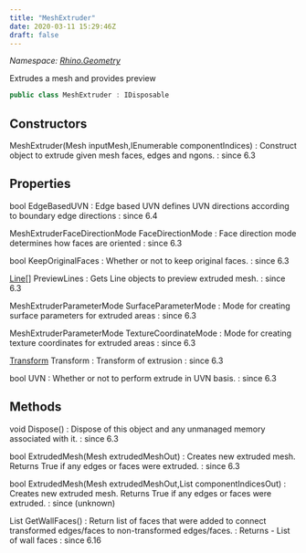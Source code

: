 ```yaml
---
title: "MeshExtruder"
date: 2020-03-11 15:29:46Z
draft: false
---
```


*Namespace: [Rhino.Geometry](../)*

Extrudes a mesh and provides preview
```cs
public class MeshExtruder : IDisposable
```
## Constructors

MeshExtruder(Mesh inputMesh,IEnumerable<ComponentIndex> componentIndices)
: Construct object to extrude given mesh faces, edges and ngons.
: since 6.3
## Properties

bool EdgeBasedUVN
: Edge based UVN defines UVN directions according to boundary edge directions
: since 6.4

MeshExtruderFaceDirectionMode FaceDirectionMode
: Face direction mode determines how faces are oriented
: since 6.3

bool KeepOriginalFaces
: Whether or not to keep original faces.
: since 6.3

[Line](/rhinocommon/rhino/geometry/line/)[] PreviewLines
: Gets Line objects to preview extruded mesh.
: since 6.3

MeshExtruderParameterMode SurfaceParameterMode
: Mode for creating surface parameters for extruded areas
: since 6.3

MeshExtruderParameterMode TextureCoordinateMode
: Mode for creating texture coordinates for extruded areas
: since 6.3

[Transform](/rhinocommon/rhino/geometry/transform/) Transform
: Transform of extrusion
: since 6.3

bool UVN
: Whether or not to perform extrude in UVN basis.
: since 6.3
## Methods

void Dispose()
: Dispose of this object and any unmanaged memory associated with it.
: since 6.3

bool ExtrudedMesh(Mesh extrudedMeshOut)
: Creates new extruded mesh. Returns True if any edges or faces were extruded.
: since 6.3

bool ExtrudedMesh(Mesh extrudedMeshOut,List<ComponentIndex> componentIndicesOut)
: Creates new extruded mesh. Returns True if any edges or faces were extruded.
: since (unknown)

List<int> GetWallFaces()
: Return list of faces that were added to connect transformed edges/faces to non-transformed edges/faces.
: Returns - List of wall faces
: since 6.16
